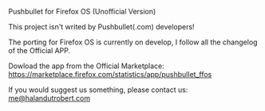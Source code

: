 Pushbullet for Firefox OS (Unofficial Version)

This project isn't writed by Pushbullet(.com) developers!

The porting for Firefox OS is currently on develop, I follow all the changelog of the Official APP.

Dowload the app from the Official Marketplace: https://marketplace.firefox.com/statistics/app/pushbullet_ffos

If you would suggest us something, please contact us: me@halandutrobert.com
